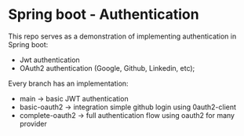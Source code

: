 # Spring boot - Authentication

This repo serves as a demonstration of implementing authentication in Spring boot:
- Jwt authentication
- OAuth2 authentication (Google, Github, Linkedin, etc);

Every branch has an implementation:
- main -> basic JWT authentication
- basic-oauth2 -> integration simple github login using 0auth2-client
- complete-oauth2 -> full authentication flow using oauth2 for many provider


